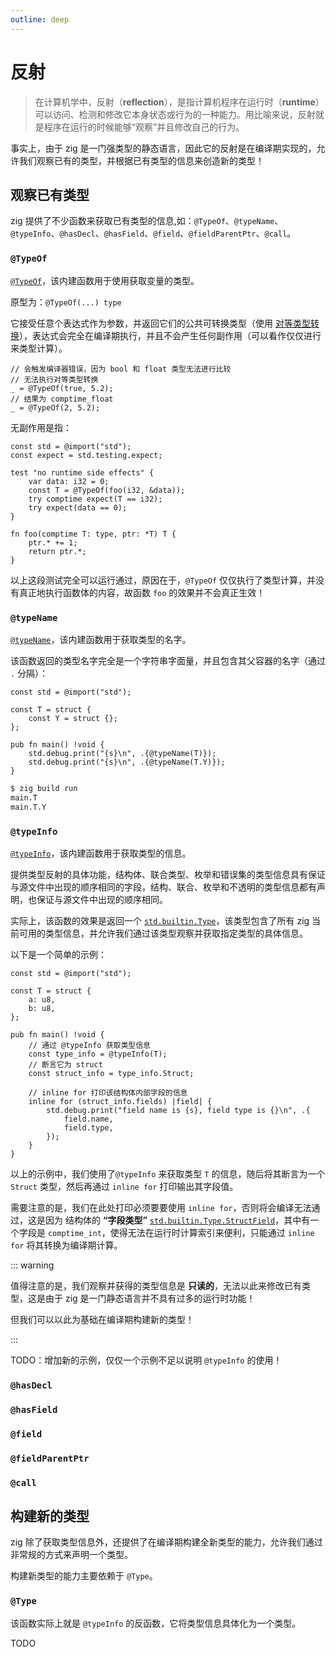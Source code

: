 ```yaml
---
outline: deep
---
```


# 反射

> 在计算机学中，反射（**reflection**），是指计算机程序在运行时（**runtime**）可以访问、检测和修改它本身状态或行为的一种能力。用比喻来说，反射就是程序在运行的时候能够“观察”并且修改自己的行为。

事实上，由于 zig 是一门强类型的静态语言，因此它的反射是在编译期实现的，允许我们观察已有的类型，并根据已有类型的信息来创造新的类型！

## 观察已有类型

zig 提供了不少函数来获取已有类型的信息,如：`@TypeOf`、`@typeName`、`@typeInfo`、`@hasDecl`、`@hasField`、`@field`、`@fieldParentPtr`、`@call`。

### `@TypeOf`

[`@TypeOf`](https://ziglang.org/documentation/master/#TypeOf)，该内建函数用于使用获取变量的类型。

原型为：`@TypeOf(...) type`

它接受任意个表达式作为参数，并返回它们的公共可转换类型（使用 [对等类型转换](../advanced/type_cast.md#对等类型转换)），表达式会完全在编译期执行，并且不会产生任何副作用（可以看作仅仅进行来类型计算）。

```zig
// 会触发编译器错误，因为 bool 和 float 类型无法进行比较
// 无法执行对等类型转换
_ = @TypeOf(true, 5.2);
// 结果为 comptime_float
_ = @TypeOf(2, 5.2);
```

无副作用是指：

```zig
const std = @import("std");
const expect = std.testing.expect;

test "no runtime side effects" {
    var data: i32 = 0;
    const T = @TypeOf(foo(i32, &data));
    try comptime expect(T == i32);
    try expect(data == 0);
}

fn foo(comptime T: type, ptr: *T) T {
    ptr.* += 1;
    return ptr.*;
}
```

以上这段测试完全可以运行通过，原因在于，`@TypeOf` 仅仅执行了类型计算，并没有真正地执行函数体的内容，故函数 `foo` 的效果并不会真正生效！

### `@typeName`

[`@typeName`](https://ziglang.org/documentation/master/#typeName)，该内建函数用于获取类型的名字。

该函数返回的类型名字完全是一个字符串字面量，并且包含其父容器的名字（通过 `.` 分隔）：

```zig
const std = @import("std");

const T = struct {
    const Y = struct {};
};

pub fn main() !void {
    std.debug.print("{s}\n", .{@typeName(T)});
    std.debug.print("{s}\n", .{@typeName(T.Y)});
}
```

```sh
$ zig build run
main.T
main.T.Y
```

### `@typeInfo`

[`@typeInfo`](https://ziglang.org/documentation/master/#typeInfo)，该内建函数用于获取类型的信息。

提供类型反射的具体功能，结构体、联合类型、枚举和错误集的类型信息具有保证与源文件中出现的顺序相同的字段，结构、联合、枚举和不透明的类型信息都有声明，也保证与源文件中出现的顺序相同。

实际上，该函数的效果是返回一个 [`std.builtin.Type`](https://ziglang.org/documentation/master/std/#A;std:builtin.Type)，该类型包含了所有 zig 当前可用的类型信息，并允许我们通过该类型观察并获取指定类型的具体信息。

以下是一个简单的示例：

```zig
const std = @import("std");

const T = struct {
    a: u8,
    b: u8,
};

pub fn main() !void {
    // 通过 @typeInfo 获取类型信息
    const type_info = @typeInfo(T);
    // 断言它为 struct
    const struct_info = type_info.Struct;

    // inline for 打印该结构体内部字段的信息
    inline for (struct_info.fields) |field| {
        std.debug.print("field name is {s}, field type is {}\n", .{
            field.name,
            field.type,
        });
    }
}
```

以上的示例中，我们使用了`@typeInfo` 来获取类型 `T` 的信息，随后将其断言为一个 `Struct` 类型，然后再通过 `inline for` 打印输出其字段值。

需要注意的是，我们在此处打印必须要要使用 `inline for`，否则将会编译无法通过，这是因为 结构体的 **“字段类型”** [`std.builtin.Type.StructField`](https://ziglang.org/documentation/master/std/#A;std:builtin.Type.StructField)，其中有一个字段是 `comptime_int`，使得无法在运行时计算索引来便利，只能通过 `inline for` 将其转换为编译期计算。

::: warning

值得注意的是，我们观察并获得的类型信息是 **只读的**，无法以此来修改已有类型，这是由于 zig 是一门静态语言并不具有过多的运行时功能！

但我们可以以此为基础在编译期构建新的类型！

:::

TODO：增加新的示例，仅仅一个示例不足以说明 `@typeInfo` 的使用！

### `@hasDecl`

### `@hasField`

### `@field`

### `@fieldParentPtr`

### `@call`

## 构建新的类型

zig 除了获取类型信息外，还提供了在编译期构建全新类型的能力，允许我们通过非常规的方式来声明一个类型。

构建新类型的能力主要依赖于 `@Type`。

### `@Type`

该函数实际上就是 `@typeInfo` 的反函数，它将类型信息具体化为一个类型。

TODO